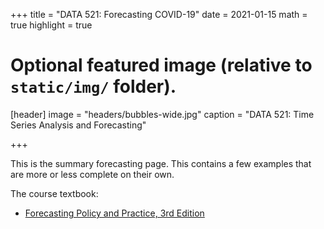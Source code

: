 +++
title = "DATA 521: Forecasting COVID-19"
date = 2021-01-15
math = true
highlight = true

# Optional featured image (relative to `static/img/` folder).
[header]
image = "headers/bubbles-wide.jpg"
caption = "DATA 521: Time Series Analysis and Forecasting"

+++

This is the summary forecasting page.  This contains a few examples that are more or less complete on their own.

The course textbook:

+ [Forecasting Policy and Practice, 3rd Edition](https://otexts.com/fpp3/)
